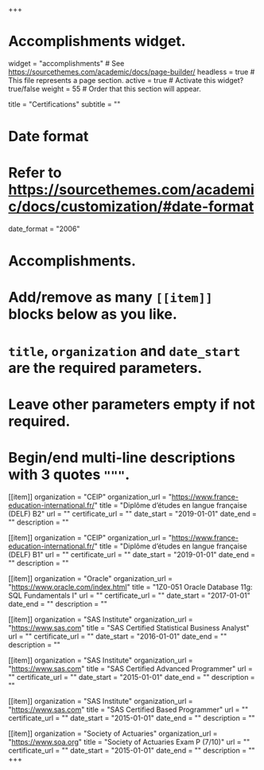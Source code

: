 +++
# Accomplishments widget.
widget = "accomplishments"  # See https://sourcethemes.com/academic/docs/page-builder/
headless = true  # This file represents a page section.
active = true  # Activate this widget? true/false
weight = 55  # Order that this section will appear.

title = "Certifications"
subtitle = ""

# Date format
#   Refer to https://sourcethemes.com/academic/docs/customization/#date-format
date_format = "2006"

# Accomplishments.
#   Add/remove as many `[[item]]` blocks below as you like.
#   `title`, `organization` and `date_start` are the required parameters.
#   Leave other parameters empty if not required.
#   Begin/end multi-line descriptions with 3 quotes `"""`.

[[item]]
  organization = "CEIP"
  organization_url = "https://www.france-education-international.fr/"
  title = "Diplôme d’études en langue française (DELF) B2"
  url = ""
  certificate_url = ""
  date_start = "2019-01-01"
  date_end = ""
  description = ""

[[item]]
  organization = "CEIP"
  organization_url = "https://www.france-education-international.fr/"
  title = "Diplôme d’études en langue française (DELF) B1"
  url = ""
  certificate_url = ""
  date_start = "2019-01-01"
  date_end = ""
  description = ""
  
[[item]]
  organization = "Oracle"
  organization_url = "https://www.oracle.com/index.html"
  title = "1Z0-051 Oracle Database 11g: SQL Fundamentals I"
  url = ""
  certificate_url = ""
  date_start = "2017-01-01"
  date_end = ""
  description = ""

[[item]]
  organization = "SAS Institute"
  organization_url = "https://www.sas.com"
  title = "SAS Certified Statistical Business Analyst"
  url = ""
  certificate_url = ""
  date_start = "2016-01-01"
  date_end = ""
  description = ""

[[item]]
  organization = "SAS Institute"
  organization_url = "https://www.sas.com"
  title = "SAS Certified Advanced Programmer"
  url = ""
  certificate_url = ""
  date_start = "2015-01-01"
  date_end = ""
  description = "" 
  
[[item]]
  organization = "SAS Institute"
  organization_url = "https://www.sas.com"
  title = "SAS Certified Based Programmer"
  url = ""
  certificate_url = ""
  date_start = "2015-01-01"
  date_end = ""
  description = ""  

[[item]]
  organization = "Society of Actuaries"
  organization_url = "https://www.soa.org"
  title = "Society of Actuaries Exam P (7/10)"
  url = ""
  certificate_url = ""
  date_start = "2015-01-01"
  date_end = ""
  description = ""         
+++
